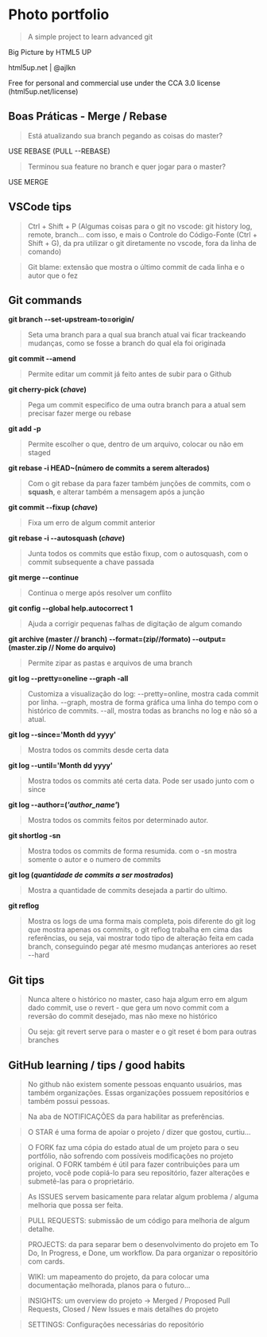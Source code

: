 # Photo portfolio

> A simple project to learn advanced git

Big Picture by HTML5 UP

html5up.net | @ajlkn

Free for personal and commercial use under the CCA 3.0 license (html5up.net/license)

## Boas Práticas - Merge / Rebase

> Está atualizando sua branch pegando as coisas do master?

USE REBASE (PULL --REBASE)

> Terminou sua feature no branch e quer jogar para o master?

USE MERGE

## VSCode tips

> Ctrl + Shift + P (Algumas coisas para o git no vscode: git history log, remote, branch... com isso, e mais o Controle do Código-Fonte (Ctrl + Shift + G), da pra utilizar o git diretamente no vscode, fora da linha de comando)

> Git blame: extensão que mostra o último commit de cada linha e o autor que o fez



## Git commands
**git branch --set-upstream-to=origin/<branch> <branch-atual>**

> Seta uma branch para a qual sua branch atual vai ficar trackeando mudanças, como se fosse a branch do qual ela foi originada

**git commit --amend**

> Permite editar um commit já feito antes de subir para o Github

**git cherry-pick (*chave*)**

> Pega um commit especifico de uma outra branch para a atual sem precisar fazer merge ou rebase

**git add -p**

> Permite escolher o que, dentro de um arquivo, colocar ou não em staged 

**git rebase -i HEAD~(número de commits a serem alterados)**

> Com o git rebase da para fazer também junções de commits, com o **squash**, e alterar também a mensagem após a junção 

**git commit --fixup (*chave*)**

> Fixa um erro de algum commit anterior

**git rebase -i --autosquash (*chave*)**

> Junta todos os commits que estão fixup, com o autosquash, com o commit subsequente a chave passada

**git merge --continue**

> Continua o merge após resolver um conflito

**git config --global help.autocorrect 1**

> Ajuda a corrigir pequenas falhas de digitação de algum comando

**git archive (master // branch) --format=(zip//formato) --output=(master.zip // Nome do arquivo)**

> Permite zipar as pastas e arquivos de uma branch

**git log --pretty=oneline --graph -all**

> Customiza a visualização do log: 
>--pretty=online, mostra cada commit por linha. 
>--graph, mostra de forma gráfica uma linha do tempo com o histórico de commits. 
>--all, mostra todas as branchs no log e não só a atual.

**git log --since='Month dd yyyy'**

> Mostra todos os commits desde certa data

**git log --until='Month dd yyyy'**

> Mostra todos os commits até certa data. Pode ser usado junto com o since

**git log --author=(*'author_name'*)**

> Mostra todos os commits feitos por determinado autor.

**git shortlog -sn**

> Mostra todos os commits de forma resumida. com o -sn mostra somente o autor e o numero de commits

**git log (*quantidade de commits a ser mostrados*)**

> Mostra a quantidade de commits desejada a partir do ultimo.

**git reflog**

> Mostra os logs de uma forma mais completa, pois diferente do git log que mostra apenas os commits, o git reflog trabalha em cima das referências, ou seja, vai mostrar todo tipo de alteração feita em cada branch, conseguindo pegar até mesmo mudanças anteriores ao reset --hard

## Git tips

> Nunca altere o histórico no master, caso haja algum erro em algum dado commit, use o revert - que gera um novo commit com a reversão do commit desejado, mas não mexe no histórico

> Ou seja: git revert serve para o master e o git reset é bom para outras branches

## GitHub learning / tips / good habits 

> No github não existem somente pessoas enquanto usuários, mas também organizações. Essas organizações possuem repositórios e também possui pessoas. 

> Na aba de NOTIFICAÇÕES da para habilitar as preferências.

> O STAR é uma forma de apoiar o projeto / dizer que gostou, curtiu...

> O FORK faz uma cópia do estado atual de um projeto para o seu portfólio, não sofrendo com possíveis modificações no projeto original. O FORK também é útil para fazer contribuições para um projeto, você pode copiá-lo para seu repositório, fazer alterações e submetê-las para o proprietário.

> As ISSUES servem basicamente para relatar algum problema / alguma melhoria que possa ser feita.

> PULL REQUESTS: submissão de um código para melhoria de algum detalhe.

> PROJECTS: da para separar bem o desenvolvimento do projeto em To Do, In Progress, e Done, um workflow. Da para organizar o repositório com cards.

> WIKI: um mapeamento do projeto, da para colocar uma documentação melhorada, planos para o futuro...

> INSIGHTS: um overview do projeto -> Merged / Proposed Pull Requests, Closed / New Issues e mais detalhes do projeto

> SETTINGS: Configurações necessárias do repositório